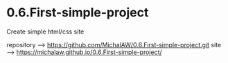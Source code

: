 # 0.6.First-simple-project
Create simple html/css site

repository --> https://github.com/MichalAW/0.6.First-simple-project.git
site --> https://michalaw.github.io/0.6.First-simple-project/
